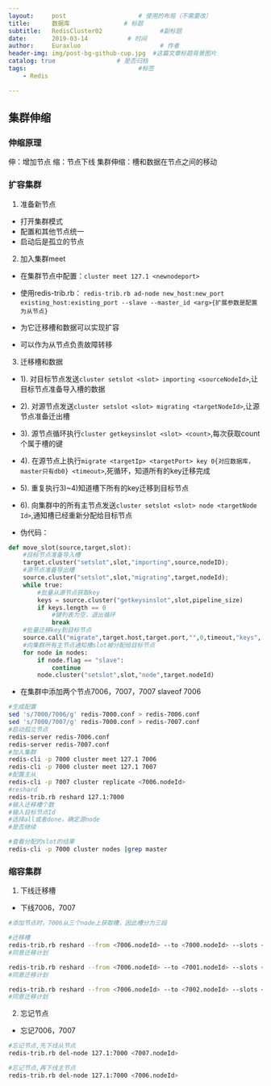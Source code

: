 ```yaml
---
layout:     post                    # 使用的布局（不需要改）
title:      数据库               # 标题
subtitle:   RedisCluster02                #副标题
date:       2019-03-14           # 时间
author:     Euraxluo                      # 作者
header-img: img/post-bg-github-cup.jpg  #这篇文章标题背景图片
catalog: true                 # 是否归档
tags:                               #标签
    - Redis

---
```

## 集群伸缩
### 伸缩原理
伸：增加节点
缩：节点下线
集群伸缩：槽和数据在节点之间的移动
### 扩容集群
1. 准备新节点
- 打开集群模式
- 配置和其他节点统一
- 启动后是孤立的节点
2. 加入集群meet
- 在集群节点中配置：`cluster meet 127.1 <newnodeport>`

- 使用redis-trib.rb：
`redis-trib.rb ad-node new_host:new_port existing_host:existing_port --slave --master_id <arg>{扩展参数是配置为从节点}`

- 为它迁移槽和数据可以实现扩容
- 可以作为从节点负责故障转移
3. 迁移槽和数据
- 1). 对目标节点发送`cluster setslot <slot> importing <sourceNodeId>`,让目标节点准备导入槽的数据

- 2). 对源节点发送`cluster setslot <slot> migrating <targetNodeId>`,让源节点准备迁出槽

- 3). 源节点循环执行`cluster getkeysinslot <slot> <count>`,每次获取count个属于槽的键

- 4). 在源节点上执行`migrate <targetIp> <targetPort> key 0{对应数据库，master只有db0} <timeout>`,死循环，知道所有的key迁移完成

- 5). 重复执行3)~4)知道槽下所有的key迁移到目标节点
- 6). 向集群中的所有主节点发送`cluster setslot <slot> node <targetNode	Id>`,通知槽已经重新分配给目标节点 
- 伪代码：
```python
def move_slot(source,target,slot):
	#目标节点准备导入槽
	target.cluster("setslot",slot,"importing",source,nodeID);
	#源节点准备导出槽
	source.cluster("setslot",slot,"migrating",target,nodeId);
	while true:
		#批量从源节点获取key
		keys = source.cluster("getkeysinslot",slot,pipeline_size)
		if keys.length == 0
			#键列表为空，退出循环
			break
	#批量迁移key到目标节点
	source.call("migrate",target.host,target.port,"",0,timeout,"keys",[keys])
	#向集群所有主节点通知槽slot被分配给目标节点
	for node in nodes:
		if node.flag == "slave":
			continue
		node.cluster("setslot",slot,"node",target.nodeId)
```
- 在集群中添加两个节点7006，7007，7007 slaveof 7006
```bash
#生成配置
sed 's/7000/7006/g' redis-7000.conf > redis-7006.conf
sed 's/7000/7007/g' redis-7000.conf > redis-7007.conf
#启动孤立节点
redis-server redis-7006.conf
redis-server redis-7007.conf
#加入集群
redis-cli -p 7000 cluster meet 127.1 7006
redis-cli -p 7000 cluster meet 127.1 7007
#配置主从
redis-cli -p 7007 cluster replicate <7006.nodeId>
#reshard
redis-trib.rb reshard 127.1:7000
#输入迁移槽个数
#输入目标节点Id
#选择all或者done，确定源node
#是否继续

#查看分配的slot的结果
redis-cli -p 7000 cluster nodes |grep master
```
### 缩容集群
1. 下线迁移槽
- 下线7006，7007

```bash
#添加节点时，7006从三个node上获取槽，因此槽分为三段

#迁移槽
redis-trib.rb reshard --from <7006.nodeId> --to <7000.nodeId> --slots <slotsNums> <127.1:7006>{在哪一个端口执行}
#同意迁移计划

redis-trib.rb reshard --from <7006.nodeId> --to <7001.nodeId> --slots <slotsNums> <127.1:7006>{在哪一个端口执行}
#同意迁移计划

redis-trib.rb reshard --from <7006.nodeId> --to <7002.nodeId> --slots <slotsNums> <127.1:7006>{在哪一个端口执行}
#同意迁移计划
```
2. 忘记节点
- 忘记7006，7007

```bash
#忘记节点,先下线从节点
redis-trib.rb del-node 127.1:7000 <7007.nodeId>

#忘记节点,再下线主节点
redis-trib.rb del-node 127.1:7000 <7006.nodeId>
```